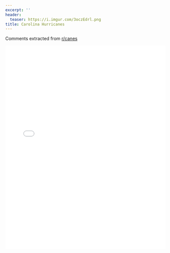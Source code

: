 ```yaml
---
excerpt: ''
header:
  teaser: https://i.imgur.com/3oczEdrl.png
title: Carolina Hurricanes
---
```


Comments extracted from [r/canes](https://reddit.com/r/canes)
<iframe id="igraph" scrolling="no" style="border:none;" seamless="seamless" src="/plots/NHL/CAR.html" height="640" width="100%"></iframe>